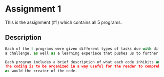 # Assignment 1
This is the assignment (#1) which contains all 5 programs. 

## Description
```python
Each of the 5 programs were given different types of tasks due with different types of coding methods:
a challenge, as well as a learning experiece that pushes us to further bounderies of learning.

Each program includes a brief description of what each code inhibits and it's utility. 
The coding is to be organized in a way useful for the reader to comprehend
as would the creator of the code. 
```
